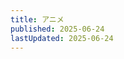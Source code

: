 ```yaml
---
title: アニメ
published: 2025-06-24
lastUpdated: 2025-06-24
---
```


<PostsList :posts="childs" />

<script setup>
import { data as posts } from './index.data.mjs'
import { useData } from 'vitepress'
import { computed } from 'vue'
import PostsList from '../.vitepress/posts-list.vue'

const { frontmatter } = useData()
const childs = computed(() => {
  const filterd = posts.filter(post => {
    return post.frontmatter.title !== frontmatter.value.title
  })
  return filterd.sort((a, b) => {
    return new Date(b.frontmatter.published) - new Date(a.frontmatter.published)
  })
})
</script>

